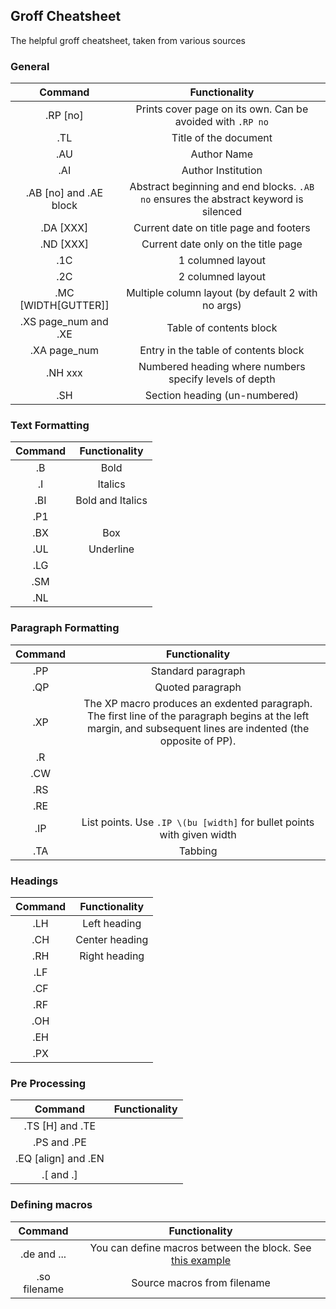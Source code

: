 ## Groff Cheatsheet
The helpful groff cheatsheet, taken from various sources

### General
| Command | Functionality |
|:-------:|:-------------:|
| .RP [no] | Prints cover page on its own. Can be avoided with `.RP no` |
| .TL | Title of the document |
| .AU | Author Name |
| .AI | Author Institution |
| .AB [no] and .AE block | Abstract beginning and end blocks. `.AB no` ensures the abstract keyword is silenced |
| .DA [XXX] | Current date on title page and footers |
| .ND [XXX] | Current date only on the title page |
| .1C | 1 columned layout |
| .2C | 2 columned layout |
| .MC [WIDTH[GUTTER]] | Multiple column layout (by default 2 with no args) |
| .XS page_num and .XE | Table of contents block |
| .XA page_num | Entry in the table of contents block |
| .NH xxx | Numbered heading where numbers specify levels of depth |
| .SH | Section heading (un-numbered) |

### Text Formatting

| Command | Functionality |
|:-------:|:-------------:|
| .B | Bold |
| .I | Italics |
| .BI | Bold and Italics |
| .P1 | |
| .BX | Box |
| .UL | Underline |
| .LG | |
| .SM | |
| .NL | |

### Paragraph Formatting

| Command | Functionality |
|:-------:|:-------------:|
| .PP | Standard paragraph |
| .QP | Quoted paragraph |
| .XP | The XP macro produces an exdented paragraph. The first line of the paragraph begins at the left margin, and subsequent lines are indented (the opposite of PP). |
| .R | |
| .CW | |
| .RS | |
| .RE | |
| .IP | List points. Use `.IP \(bu [width]` for bullet points with given width |
| .TA | Tabbing |

### Headings

| Command | Functionality |
|:-------:|:-------------:|
| .LH | Left heading |
| .CH | Center heading |
| .RH | Right heading |
| .LF | |
| .CF | |
| .RF | |
| .OH | |
| .EH | |
| .PX | |

### Pre Processing
| Command | Functionality |
|:-------:|:-------------:|
| .TS [H] and .TE | |
| .PS and .PE | |
| .EQ [align] and .EN | |
| .[ and .] | |

### Defining macros

| Command | Functionality |
|:-------:|:-------------:|
| .de and ... | You can define macros between the block. See [this example](./examples/double_column_research_paper.ms) |
| .so filename | Source macros from filename |
